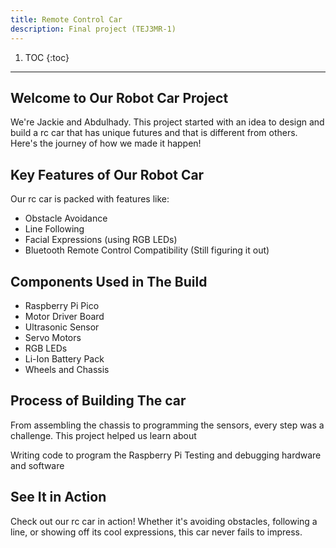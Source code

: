 ```yaml
---
title: Remote Control Car
description: Final project (TEJ3MR-1)
---
```


1. TOC
{:toc}


* * *

## Welcome to Our Robot Car Project
We're Jackie and Abdulhady. This project started with an idea to design and build a rc car that has unique futures and that is different from others. Here's the journey of how we made it happen!

## Key Features of Our Robot Car
Our rc car is packed with features like:
- Obstacle Avoidance
- Line Following
- Facial Expressions (using RGB LEDs)
- Bluetooth Remote Control Compatibility (Still figuring it out)

## Components Used in The Build
- Raspberry Pi Pico
- Motor Driver Board
- Ultrasonic Sensor
- Servo Motors
- RGB LEDs
- Li-Ion Battery Pack
- Wheels and Chassis

## Process of Building The car
From assembling the chassis to programming the sensors, every step was a challenge. This project helped us learn about

Writing code to program the Raspberry Pi
Testing and debugging hardware and software

## See It in Action
Check out our rc car in action! Whether it's avoiding obstacles, following a line, or showing off its cool expressions, this car never fails to impress.
